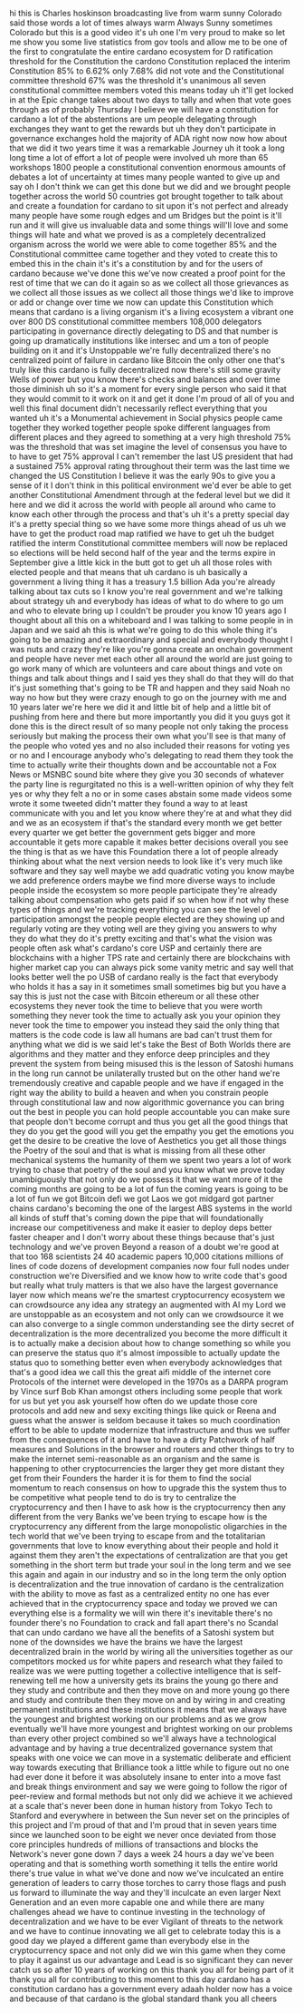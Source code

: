 hi this is Charles hoskinson broadcasting live from warm sunny Colorado said those words a lot of times always warm Always Sunny sometimes Colorado but this is a good video it's uh one I'm very proud to make so let me show you some live statistics from gov tools and allow me to be one of the first to congratulate the entire cardano ecosystem for D ratification threshold for the Constitution the cardono Constitution replaced the interim Constitution 85% to 6.62% only 7.68% did not vote and the Constitutional committee threshold 67% was the threshold it's unanimous all seven constitutional committee members voted this means today uh it'll get locked in at the Epic change takes about two days to tally and when that vote goes through as of probably Thursday I believe we will have a constitution for cardano a lot of the abstentions are um people delegating through exchanges they want to get the rewards but uh they don't participate in governance exchanges hold the majority of ADA right now now how about that we did it two years time it was a remarkable Journey uh it took a long long time a lot of effort a lot of people were involved uh more than 65 workshops 1800 people a constitutional convention enormous amounts of debates a lot of uncertainty at times many people wanted to give up and say oh I don't think we can get this done but we did and we brought people together across the world 50 countries got brought together to talk about and create a foundation for cardano to sit upon it's not perfect and already many people have some rough edges and um Bridges but the point is it'll run and it will give us invaluable data and some things will'll love and some things will hate and what we proved is as a completely decentralized organism across the world we were able to come together 85% and the Constitutional committee came together and they voted to create this to embed this in the chain it's it's a constitution by and for the users of cardano because we've done this we've now created a proof point for the rest of time that we can do it again so as we collect all those grievances as we collect all those issues as we collect all those things we'd like to improve or add or change over time we now can update this Constitution which means that cardano is a living organism it's a living ecosystem a vibrant one over 800 DS constitutional committee members 108,000 delegators participating in governance directly delegating to DS and that number is going up dramatically institutions like intersec and um a ton of people building on it and it's Unstoppable we're fully decentralized there's no centralized point of failure in cardano like Bitcoin the only other one that's truly like this cardano is fully decentralized now there's still some gravity Wells of power but you know there's checks and balances and over time those diminish uh so it's a moment for every single person who said it that they would commit to it work on it and get it done I'm proud of all of you and well this final document didn't necessarily reflect everything that you wanted uh it's a Monumental achievement in Social physics people came together they worked together people spoke different languages from different places and they agreed to something at a very high threshold 75% was the threshold that was set imagine the level of consensus you have to to have to get 75% approval I can't remember the last US president that had a sustained 75% approval rating throughout their term was the last time we changed the US Constitution I believe it was the early 90s to give you a sense of it I don't think in this political environment we'd ever be able to get another Constitutional Amendment through at the federal level but we did it here and we did it across the world with people all around who came to know each other through the process and that's uh it's a pretty special day it's a pretty special thing so we have some more things ahead of us uh we have to get the product road map ratified we have to get uh the budget ratified the interm Constitutional committee members will now be replaced so elections will be held second half of the year and the terms expire in September give a little kick in the butt got to get uh all those roles with elected people and that means that uh cardano is uh basically a government a living thing it has a treasury 1.5 billion Ada you're already talking about tax cuts so I know you're real government and we're talking about strategy uh and everybody has ideas of what to do where to go um and who to elevate bring up I couldn't be prouder you know 10 years ago I thought about all this on a whiteboard and I was talking to some people in in Japan and we said ah this is what we're going to do this whole thing it's going to be amazing and extraordinary and special and everybody thought I was nuts and crazy they're like you're gonna create an onchain government and people have never met each other all around the world are just going to go work many of which are volunteers and care about things and vote on things and talk about things and I said yes they shall do that they will do that it's just something that's going to be TR and happen and they said Noah no way no how but they were crazy enough to go on the journey with me and 10 years later we're here we did it and little bit of help and a little bit of pushing from here and there but more importantly you did it you guys got it done this is the direct result of so many people not only taking the process seriously but making the process their own what you'll see is that many of the people who voted yes and no also included their reasons for voting yes or no and I encourage anybody who's delegating to read them they took the time to actually write their thoughts down and be accountable not a Fox News or MSNBC sound bite where they give you 30 seconds of whatever the party line is regurgitated no this is a well-written opinion of why they felt yes or why they felt a no or in some cases abstain some made videos some wrote it some tweeted didn't matter they found a way to at least communicate with you and let you know where they're at and what they did and we as an ecosystem if that's the standard every month we get better every quarter we get better the government gets bigger and more accountable it gets more capable it makes better decisions overall you see the thing is that as we have this Foundation there a lot of people already thinking about what the next version needs to look like it's very much like software and they say well maybe we add quadratic voting you know maybe we add preference orders maybe we find more diverse ways to include people inside the ecosystem so more people participate they're already talking about compensation who gets paid if so when how if not why these types of things and we're tracking everything you can see the level of participation amongst the people people elected are they showing up and regularly voting are they voting well are they giving you answers to why they do what they do it's pretty exciting and that's what the vision was people often ask what's cardano's core USP and certainly there are blockchains with a higher TPS rate and certainly there are blockchains with higher market cap you can always pick some vanity metric and say well that looks better well the po USB of cardano really is the fact that everybody who holds it has a say in it sometimes small sometimes big but you have a say this is just not the case with Bitcoin ethereum or all these other ecosystems they never took the time to believe that you were worth something they never took the time to actually ask you your opinion they never took the time to empower you instead they said the only thing that matters is the code code is law all humans are bad can't trust them for anything what we did is we said let's take the Best of Both Worlds there are algorithms and they matter and they enforce deep principles and they prevent the system from being misused this is the lesson of Satoshi humans in the long run cannot be unilaterally trusted but on the other hand we're tremendously creative and capable people and we have if engaged in the right way the ability to build a heaven and when you constrain people through constitutional law and now algorithmic governance you can bring out the best in people you can hold people accountable you can make sure that people don't become corrupt and thus you get all the good things that they do you get the good will you get the empathy you get the emotions you get the desire to be creative the love of Aesthetics you get all those things the Poetry of the soul and that is what is missing from all these other mechanical systems the humanity of them we spent two years a lot of work trying to chase that poetry of the soul and you know what we prove today unambiguously that not only do we possess it that we want more of it the coming months are going to be a lot of fun the coming years is going to be a lot of fun we got Bitcoin defi we got Laos we got midgard got partner chains cardano's becoming the one of the largest ABS systems in the world all kinds of stuff that's coming down the pipe that will foundationally increase our competitiveness and make it easier to deploy deps better faster cheaper and I don't worry about these things because that's just technology and we've proven Beyond a reason of a doubt we're good at that too 168 scientists 24 40 academic papers 10,000 citations millions of lines of code dozens of development companies now four full nodes under construction we're Diversified and we know how to write code that's good but really what truly matters is that we also have the largest governance layer now which means we're the smartest cryptocurrency ecosystem we can crowdsource any idea any strategy an augmented with AI my Lord we are unstoppable as an ecosystem and not only can we crowdsource it we can also converge to a single common understanding see the dirty secret of decentralization is the more decentralized you become the more difficult it is to actually make a decision about how to change something so while you can preserve the status quo it's almost impossible to actually update the status quo to something better even when everybody acknowledges that that's a good idea we call this the great aifi middle of the internet core Protocols of the internet were developed in the 1970s as a DARPA program by Vince surf Bob Khan amongst others including some people that work for us but yet you ask yourself how often do we update those core protocols and add new and sexy exciting things like quick or Reena and guess what the answer is seldom because it takes so much coordination effort to be able to update modernize that infrastructure and thus we suffer from the consequences of it and have to have a dirty Patchwork of half measures and Solutions in the browser and routers and other things to try to make the internet semi-reasonable as an organism and the same is happening to other cryptocurrencies the larger they get more distant they get from their Founders the harder it is for them to find the social momentum to reach consensus on how to upgrade this the system thus to be competitive what people tend to do is try to centralize the cryptocurrency and then I have to ask how is the cryptocurrency then any different from the very Banks we've been trying to escape how is the cryptocurrency any different from the large monopolistic oligarchies in the tech world that we've been trying to escape from and the totalitarian governments that love to know everything about their people and hold it against them they aren't the expectations of centralization are that you get something in the short term but trade your soul in the long term and we see this again and again in our industry and so in the long term the only option is decentralization and the true innovation of cardano is the centralization with the ability to move as fast as a centralized entity no one has ever achieved that in the cryptocurrency space and today we proved we can everything else is a formality we will win there it's inevitable there's no founder there's no Foundation to crack and fall apart there's no Scandal that can undo cardano we have all the benefits of a Satoshi system but none of the downsides we have the brains we have the largest decentralized brain in the world by wiring all the universities together as our competitors mocked us for white papers and research what they failed to realize was we were putting together a collective intelligence that is self-renewing tell me how a university gets its brains the young go there and they study and contribute and then they move on and more young go there and study and contribute then they move on and by wiring in and creating permanent institutions and these institutions it means that we always have the youngest and brightest working on our problems and as we grow eventually we'll have more youngest and brightest working on our problems than every other project combined so we'll always have a technological advantage and by having a true decentralized governance system that speaks with one voice we can move in a systematic deliberate and efficient way towards executing that Brilliance took a little while to figure out no one had ever done it before it was absolutely insane to enter into a move fast and break things environment and say we were going to follow the rigor of peer-review and formal methods but not only did we achieve it we achieved at a scale that's never been done in human history from Tokyo Tech to Stanford and everywhere in between the Sun never set on the principles of this project and I'm proud of that and I'm proud that in seven years time since we launched soon to be eight we never once deviated from those core principles hundreds of millions of transactions and blocks the Network's never gone down 7 days a week 24 hours a day we've been operating and that is something worth something it tells the entire world there's true value in what we've done and now we've inculcated an entire generation of leaders to carry those torches to carry those flags and push us forward to illuminate the way and they'll inculcate an even larger Next Generation and an even more capable one and while there are many challenges ahead we have to continue investing in the technology of decentralization and we have to be ever Vigilant of threats to the network and we have to continue innovating we all get to celebrate today this is a good day we played a different game than everybody else in the cryptocurrency space and not only did we win this game when they come to play it against us our advantage and Lead is so significant they can never catch us so after 10 years of working on this thank you all for being part of it thank you all for contributing to this moment to this day cardano has a constitution cardano has a government every adaah holder now has a voice and because of that cardano is the global standard thank you all cheers 
